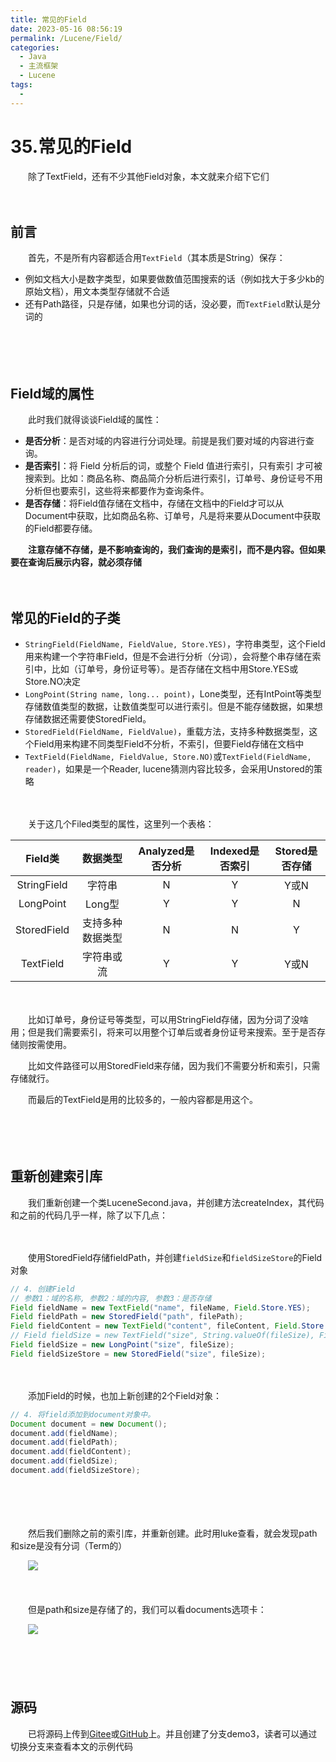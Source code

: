 ```yaml
---
title: 常见的Field
date: 2023-05-16 08:56:19
permalink: /Lucene/Field/
categories:
  - Java
  - 主流框架
  - Lucene
tags:
  - 
---
```

# 35.常见的Field

　　除了TextField，还有不少其他Field对象，本文就来介绍下它们
<!-- more -->
　　‍

## 前言

　　首先，不是所有内容都适合用`TextField`​（其本质是String）保存：

* 例如文档大小是数字类型，如果要做数值范围搜索的话（例如找大于多少kb的原始文档），用文本类型存储就不合适
* 还有Path路径，只是存储，如果也分词的话，没必要，而`TextField`​默认是分词的

　　‍

　　‍

## Field域的属性

　　此时我们就得谈谈Field域的属性：

* **是否分析**：是否对域的内容进行分词处理。前提是我们要对域的内容进行查询。
* **是否索引**：将 Field 分析后的词，或整个 Field 值进行索引，只有索引 才可被搜索到。比如：商品名称、商品简介分析后进行索引，订单号、身份证号不用分析但也要索引，这些将来都要作为查询条件。
* **是否存储**：将Field值存储在文档中，存储在文档中的Field才可以从Document中获取，比如商品名称、订单号，凡是将来要从Document中获取的Field都要存储。

　　**注意存储不存储，是不影响查询的，我们查询的是索引，而不是内容。但如果要在查询后展示内容，就必须存储**

　　‍

## 常见的Field的子类

* ​`StringField(FieldName, FieldValue, Store.YES)`​，字符串类型，这个Field用来构建一个字符串Field，但是不会进行分析（分词），会将整个串存储在索引中，比如（订单号，身份证号等）。是否存储在文档中用Store.YES或Store.NO决定
* ​`LongPoint(String name, long... point)`​，Lone类型，还有IntPoint等类型存储数值类型的数据，让数值类型可以进行索引。但是不能存储数据，如果想存储数据还需要使StoredField。
* ​`StoredField(FieldName, FieldValue)`​，重载方法，支持多种数据类型，这个Field用来构建不同类型Field不分析，不索引，但要Field存储在文档中
* ​`TextField(FieldName, FieldValue, Store.NO)`​或`TextField(FieldName, reader)`​，如果是一个Reader, lucene猜测内容比较多，会采用Unstored的策略

　　‍

　　关于这几个Filed类型的属性，这里列一个表格：

|Field类|数据类型|Analyzed是否分析<br />|Indexed是否索引|Stored是否存储|
| :-----------: | :----------------: | :------------------: | :---------------: | :--------------: |
|StringField|字符串|N|Y|Y或N|
|LongPoint|Long型|Y|Y|N|
|StoredField|支持多种数据类型|N|N|Y|
|TextField|字符串或流|Y|Y|Y或N|

　　‍

　　比如订单号，身份证号等类型，可以用StringField存储，因为分词了没啥用；但是我们需要索引，将来可以用整个订单后或者身份证号来搜索。至于是否存储则按需使用。

　　比如文件路径可以用StoredField来存储，因为我们不需要分析和索引，只需存储就行。

　　而最后的TextField是用的比较多的，一般内容都是用这个。

　　‍

　　‍

## 重新创建索引库

　　我们重新创建一个类LuceneSecond.java，并创建方法createIndex，其代码和之前的代码几乎一样，除了以下几点：

　　‍

　　使用StoredField存储fieldPath，并创建`fieldSize`​和`fieldSizeStore`​的Field对象

```java
// 4. 创建Field
// 参数1：域的名称, 参数2：域的内容, 参数3：是否存储
Field fieldName = new TextField("name", fileName, Field.Store.YES);
Field fieldPath = new StoredField("path", filePath);
Field fieldContent = new TextField("content", fileContent, Field.Store.YES);
// Field fieldSize = new TextField("size", String.valueOf(fileSize), Field.Store.YES);
Field fieldSize = new LongPoint("size", fileSize);
Field fieldSizeStore = new StoredField("size", fileSize);
```

　　‍

　　添加Field的时候，也加上新创建的2个Field对象：

```java
// 4. 将field添加到document对象中。
Document document = new Document();
document.add(fieldName);
document.add(fieldPath);
document.add(fieldContent);
document.add(fieldSize);
document.add(fieldSizeStore);
```

　　‍

　　‍

　　然后我们删除之前的索引库，并重新创建。此时用luke查看，就会发现path和size是没有分词（Term的）

　　![](https://image.peterjxl.com/blog/image-20230515215450-qzsni5p.png)​

　　‍

　　但是path和size是存储了的，我们可以看documents选项卡：

　　![](https://image.peterjxl.com/blog/image-20230515215544-ah74v1e.png)​

　　‍

　　‍

## 源码

　　已将源码上传到[Gitee](https://gitee.com/peterjxl/LearnLucene)或[GitHub](https://github.com/Peter-JXL/LearnLucene)上。并且创建了分支demo3，读者可以通过切换分支来查看本文的示例代码
